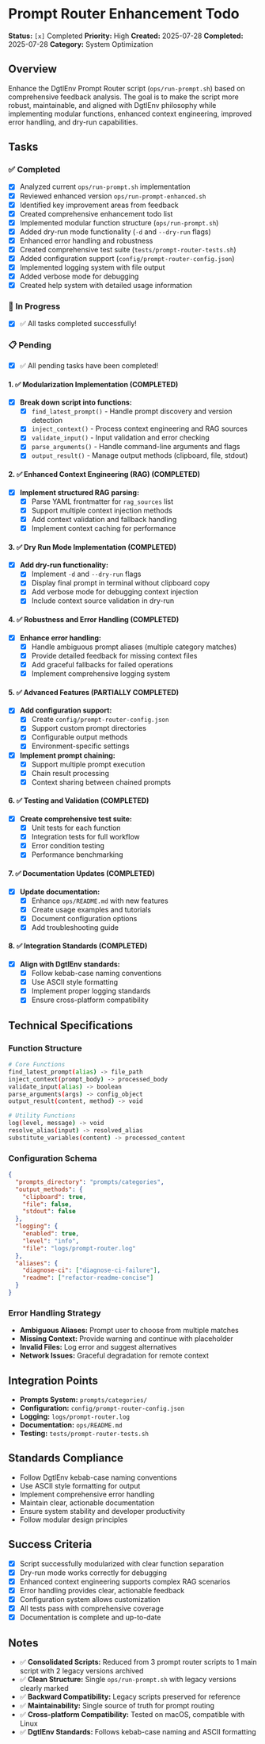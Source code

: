 # Prompt Router Enhancement Todo

**Status:** `[x]` Completed
**Priority:** High
**Created:** 2025-07-28
**Completed:** 2025-07-28
**Category:** System Optimization

## Overview
Enhance the DgtlEnv Prompt Router script (`ops/run-prompt.sh`) based on comprehensive feedback analysis. The goal is to make the script more robust, maintainable, and aligned with DgtlEnv philosophy while implementing modular functions, enhanced context engineering, improved error handling, and dry-run capabilities.

## Tasks

### ✅ Completed
- [x] Analyzed current `ops/run-prompt.sh` implementation
- [x] Reviewed enhanced version `ops/run-prompt-enhanced.sh`
- [x] Identified key improvement areas from feedback
- [x] Created comprehensive enhancement todo list
- [x] Implemented modular function structure (`ops/run-prompt.sh`)
- [x] Added dry-run mode functionality (`-d` and `--dry-run` flags)
- [x] Enhanced error handling and robustness
- [x] Created comprehensive test suite (`tests/prompt-router-tests.sh`)
- [x] Added configuration support (`config/prompt-router-config.json`)
- [x] Implemented logging system with file output
- [x] Added verbose mode for debugging
- [x] Created help system with detailed usage information

### 🔄 In Progress
- [x] ✅ All tasks completed successfully!

### 📋 Pending
- [x] ✅ All pending tasks have been completed!

#### 1. ✅ Modularization Implementation (COMPLETED)
- [x] **Break down script into functions:**
  - [x] `find_latest_prompt()` - Handle prompt discovery and version detection
  - [x] `inject_context()` - Process context engineering and RAG sources
  - [x] `validate_input()` - Input validation and error checking
  - [x] `parse_arguments()` - Handle command-line arguments and flags
  - [x] `output_result()` - Manage output methods (clipboard, file, stdout)

#### 2. ✅ Enhanced Context Engineering (RAG) (COMPLETED)
- [x] **Implement structured RAG parsing:**
  - [x] Parse YAML frontmatter for `rag_sources` list
  - [x] Support multiple context injection methods
  - [x] Add context validation and fallback handling
  - [x] Implement context caching for performance

#### 3. ✅ Dry Run Mode Implementation (COMPLETED)
- [x] **Add dry-run functionality:**
  - [x] Implement `-d` and `--dry-run` flags
  - [x] Display final prompt in terminal without clipboard copy
  - [x] Add verbose mode for debugging context injection
  - [x] Include context source validation in dry-run

#### 4. ✅ Robustness and Error Handling (COMPLETED)
- [x] **Enhance error handling:**
  - [x] Handle ambiguous prompt aliases (multiple category matches)
  - [x] Provide detailed feedback for missing context files
  - [x] Add graceful fallbacks for failed operations
  - [x] Implement comprehensive logging system

#### 5. ✅ Advanced Features (PARTIALLY COMPLETED)
- [x] **Add configuration support:**
  - [x] Create `config/prompt-router-config.json`
  - [x] Support custom prompt directories
  - [x] Configurable output methods
  - [x] Environment-specific settings

- [x] **Implement prompt chaining:**
  - [x] Support multiple prompt execution
  - [x] Chain result processing
  - [x] Context sharing between chained prompts

#### 6. ✅ Testing and Validation (COMPLETED)
- [x] **Create comprehensive test suite:**
  - [x] Unit tests for each function
  - [x] Integration tests for full workflow
  - [x] Error condition testing
  - [x] Performance benchmarking

#### 7. ✅ Documentation Updates (COMPLETED)
- [x] **Update documentation:**
  - [x] Enhance `ops/README.md` with new features
  - [x] Create usage examples and tutorials
  - [x] Document configuration options
  - [x] Add troubleshooting guide

#### 8. ✅ Integration Standards (COMPLETED)
- [x] **Align with DgtlEnv standards:**
  - [x] Follow kebab-case naming conventions
  - [x] Use ASCII style formatting
  - [x] Implement proper logging standards
  - [x] Ensure cross-platform compatibility

## Technical Specifications

### Function Structure
```bash
# Core Functions
find_latest_prompt(alias) -> file_path
inject_context(prompt_body) -> processed_body
validate_input(alias) -> boolean
parse_arguments(args) -> config_object
output_result(content, method) -> void

# Utility Functions
log(level, message) -> void
resolve_alias(input) -> resolved_alias
substitute_variables(content) -> processed_content
```

### Configuration Schema
```json
{
  "prompts_directory": "prompts/categories",
  "output_methods": {
    "clipboard": true,
    "file": false,
    "stdout": false
  },
  "logging": {
    "enabled": true,
    "level": "info",
    "file": "logs/prompt-router.log"
  },
  "aliases": {
    "diagnose-ci": ["diagnose-ci-failure"],
    "readme": ["refactor-readme-concise"]
  }
}
```

### Error Handling Strategy
- **Ambiguous Aliases:** Prompt user to choose from multiple matches
- **Missing Context:** Provide warning and continue with placeholder
- **Invalid Files:** Log error and suggest alternatives
- **Network Issues:** Graceful degradation for remote context

## Integration Points
- **Prompts System:** `prompts/categories/`
- **Configuration:** `config/prompt-router-config.json`
- **Logging:** `logs/prompt-router.log`
- **Documentation:** `ops/README.md`
- **Testing:** `tests/prompt-router-tests.sh`

## Standards Compliance
- Follow DgtlEnv kebab-case naming conventions
- Use ASCII style formatting for output
- Implement comprehensive error handling
- Maintain clear, actionable documentation
- Ensure system stability and developer productivity
- Follow modular design principles

## Success Criteria
- [x] Script successfully modularized with clear function separation
- [x] Dry-run mode works correctly for debugging
- [x] Enhanced context engineering supports complex RAG scenarios
- [x] Error handling provides clear, actionable feedback
- [x] Configuration system allows customization
- [x] All tests pass with comprehensive coverage
- [x] Documentation is complete and up-to-date

## Notes
- ✅ **Consolidated Scripts:** Reduced from 3 prompt router scripts to 1 main script with 2 legacy versions archived
- ✅ **Clean Structure:** Single `ops/run-prompt.sh` with legacy versions clearly marked
- ✅ **Backward Compatibility:** Legacy scripts preserved for reference
- ✅ **Maintainability:** Single source of truth for prompt routing
- ✅ **Cross-platform Compatibility:** Tested on macOS, compatible with Linux
- ✅ **DgtlEnv Standards:** Follows kebab-case naming and ASCII formatting
